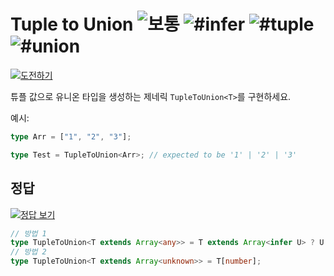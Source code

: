 <h1>Tuple to Union <img src="https://img.shields.io/badge/-%EB%B3%B4%ED%86%B5-d9901a" alt="보통"/> <img src="https://img.shields.io/badge/-%23infer-999" alt="#infer"/> <img src="https://img.shields.io/badge/-%23tuple-999" alt="#tuple"/> <img src="https://img.shields.io/badge/-%23union-999" alt="#union"/></h1><p><a href="https://tsch.js.org/10/play/ko" target="_blank"><img src="https://img.shields.io/badge/-%EB%8F%84%EC%A0%84%ED%95%98%EA%B8%B0-3178c6?logo=typescript&logoColor=white" alt="도전하기"/></a>

튜플 값으로 유니온 타입을 생성하는 제네릭 `TupleToUnion<T>`를 구현하세요.

예시:

```ts
type Arr = ["1", "2", "3"];

type Test = TupleToUnion<Arr>; // expected to be '1' | '2' | '3'
```

## 정답

<a href="https://tsch.js.org/10/solutions" target="_blank"><img src="https://img.shields.io/badge/-%EC%A0%95%EB%8B%B5%20%EB%B3%B4%EA%B8%B0-de5a77?logo=awesome-lists&logoColor=white" alt="정답 보기"/></a>

```ts
// 방법 1
type TupleToUnion<T extends Array<any>> = T extends Array<infer U> ? U : never;
// 방법 2
type TupleToUnion<T extends Array<unknown>> = T[number];
```
